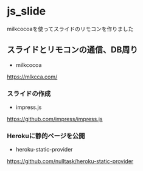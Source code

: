 # js_slide

milkcocoaを使ってスライドのリモコンを作りました


## スライドとリモコンの通信、DB周り

 * milkcocoa

https://mlkcca.com/

### スライドの作成

 * impress.js

https://github.com/impress/impress.js

### Herokuに静的ページを公開

 * heroku-static-provider

https://github.com/nulltask/heroku-static-provider
